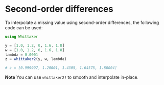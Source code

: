 # Second-order differences

To interpolate a missing value using second-order differences, the following code can be used:
```Julia
using Whittaker

y = [1.0, 1.2, 0, 1.6, 1.8]
w = [1.0, 1.2, 0, 1.6, 1.8]
lambda = 0.0001
z = whittaker2(y, w, lambda)

# z = [0.999997, 1.20001, 1.4305, 1.64575, 1.80004]
```

**Note** You can use `whittaker2!` to smooth and interpolate in-place.
